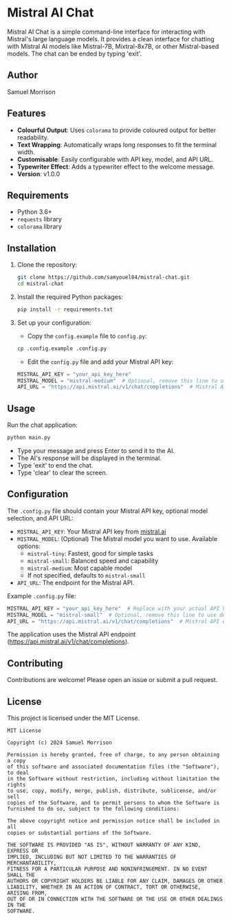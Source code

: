 # Mistral AI Chat

Mistral AI Chat is a simple command-line interface for interacting with Mistral's large language models. It provides a clean interface for chatting with Mistral AI models like Mistral-7B, Mixtral-8x7B, or other Mistral-based models. The chat can be ended by typing 'exit'.

## Author

Samuel Morrison

## Features

- **Colourful Output**: Uses `colorama` to provide coloured output for better readability.
- **Text Wrapping**: Automatically wraps long responses to fit the terminal width.
- **Customisable**: Easily configurable with API key, model, and API URL.
- **Typewriter Effect**: Adds a typewriter effect to the welcome message.
- **Version**: v1.0.0

## Requirements

- Python 3.6+
- `requests` library
- `colorama` library

## Installation

1. Clone the repository:
    ```sh
    git clone https://github.com/samyouel84/mistral-chat.git
    cd mistral-chat
    ```

2. Install the required Python packages:
    ```sh
    pip install -r requirements.txt
    ```

3. Set up your configuration:
    - Copy the `config.example` file to `config.py`:
    ```sh
    cp .config.example .config.py
    ```
    - Edit the `config.py` file and add your Mistral API key:
    ```python
    MISTRAL_API_KEY = "your_api_key_here"
    MISTRAL_MODEL = "mistral-medium"  # Optional, remove this line to use default model
    API_URL = "https://api.mistral.ai/v1/chat/completions"  # Mistral API endpoint
    ```

## Usage

Run the chat application:
```sh
python main.py
```

- Type your message and press Enter to send it to the AI.
- The AI's response will be displayed in the terminal.
- Type 'exit' to end the chat.
- Type 'clear' to clear the screen.

## Configuration

The `.config.py` file should contain your Mistral API key, optional model selection, and API URL:

- `MISTRAL_API_KEY`: Your Mistral API key from [mistral.ai](https://mistral.ai/en)
- `MISTRAL_MODEL`: (Optional) The Mistral model you want to use. Available options:
  - `mistral-tiny`: Fastest, good for simple tasks
  - `mistral-small`: Balanced speed and capability
  - `mistral-medium`: Most capable model
  - If not specified, defaults to `mistral-small`
- `API_URL`: The endpoint for the Mistral API.

Example `.config.py` file:
```python
MISTRAL_API_KEY = "your_api_key_here"  # Replace with your actual API key
MISTRAL_MODEL = "mistral-small"  # Optional, remove this line to use default model
API_URL = "https://api.mistral.ai/v1/chat/completions"  # Mistral API endpoint
```

The application uses the Mistral API endpoint (https://api.mistral.ai/v1/chat/completions).

## Contributing

Contributions are welcome! Please open an issue or submit a pull request.

## License

This project is licensed under the MIT License.

```
MIT License

Copyright (c) 2024 Samuel Morrison

Permission is hereby granted, free of charge, to any person obtaining a copy
of this software and associated documentation files (the "Software"), to deal
in the Software without restriction, including without limitation the rights
to use, copy, modify, merge, publish, distribute, sublicense, and/or sell
copies of the Software, and to permit persons to whom the Software is
furnished to do so, subject to the following conditions:

The above copyright notice and permission notice shall be included in all
copies or substantial portions of the Software.

THE SOFTWARE IS PROVIDED "AS IS", WITHOUT WARRANTY OF ANY KIND, EXPRESS OR
IMPLIED, INCLUDING BUT NOT LIMITED TO THE WARRANTIES OF MERCHANTABILITY,
FITNESS FOR A PARTICULAR PURPOSE AND NONINFRINGEMENT. IN NO EVENT SHALL THE
AUTHORS OR COPYRIGHT HOLDERS BE LIABLE FOR ANY CLAIM, DAMAGES OR OTHER
LIABILITY, WHETHER IN AN ACTION OF CONTRACT, TORT OR OTHERWISE, ARISING FROM,
OUT OF OR IN CONNECTION WITH THE SOFTWARE OR THE USE OR OTHER DEALINGS IN THE
SOFTWARE.



